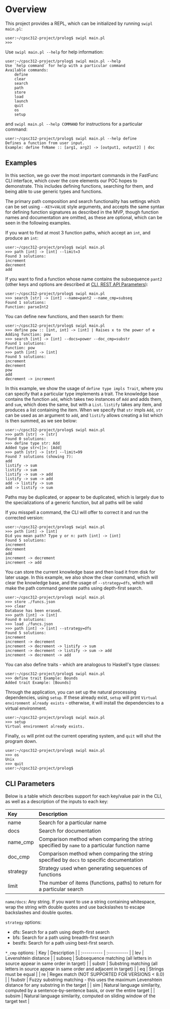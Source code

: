 # Overview
This project provides a REPL, which can be initialized by running `swipl main.pl`:
```console
user:~/cpsc312-project/prolog$ swipl main.pl
>>> 
```

Use `swipl main.pl --help` for help information:
```console
user:~/cpsc312-project/prolog$ swipl main.pl --help
Use `help command` for help with a particular command
Available commands: 
    define
    clear
    search
    path
    store
    load
    launch
    quit
    os
    setup
```

and `swipl main.pl --help COMMAND` for instructions for a particular command:
```console
user:~/cpsc312-project/prolog$ swipl main.pl --help define
Defines a function from user input.
Example: define fnName :: [arg1, arg2] -> [output1, output2] | doc
```

## Examples

In this section, we go over the most important commands in the FastFunc CLI interface, which cover the core elements our POC hopes to demonstrate. This includes defining functions, searching for them, and being able to use generic types and functions.

The primary path composition and search functionality has settings which can be set using `--KEY=VALUE` style arguments, and accepts the same syntax for defining function signatures as described in the MVP, though function names and documentation are omitted, as these are optional, which can be seen in the following examples.

If you want to find at most 3 function paths, which accept an `int`, and produce an `int`:
```console
user:~/cpsc312-project/prolog$ swipl main.pl
>>> path [int] -> [int] --limit=3
Found 3 solutions:
increment
decrement
add
```

If you want to find a function whose name contains the subsequence `pant2` (other keys and options are described at [CLI, REST API Parameters](https://github.students.cs.ubc.ca/ph1l1pp3/cpsc312-project#cli-rest-api-parameters)):
```console
user:~/cpsc312-project/prolog$ swipl main.pl
>>> search [str] -> [int] --name=pant2 --name_cmp=subseq
Found 1 solutions:
Function: parseInt2
```

You can define new functions, and then search for them:
```console
user:~/cpsc312-project/prolog$ swipl main.pl
>>> define pow :: [int, int] -> [int] | Raises x to the power of e
Adding function: pow
>>> search [int] -> [int] --docs=power --doc_cmp=substr
Found 1 solutions:
Function: pow
>>> path [int] -> [int]
Found 5 solutions:
increment
decrement
pow
add
decrement -> increment
```

In this example, we show the usage of `define type impls Trait`, where you can specify that a particular type implements a trait. The knowledge base contains the function `add`, which takes two instances of `Add` and adds them, and `sum`, which does the same, but with a `List`. `listify` takes any item, and produces a list containing the item. When we specify that `str` impls `Add`, `str` can be used as an argument to `add`, and `listify` allows creating a list which is then summed, as we see below:
```console
user:~/cpsc312-project/prolog$ swipl main.pl
>>> path [str] -> [str]
Found 0 solutions:
>>> define type str: Add
Added type str<[]>: [Add]
>>> path [str] -> [str] --limit=99
Found 7 solutions (showing 7):
add
listify -> sum
listify -> sum
listify -> sum -> add
listify -> sum -> add
add -> listify -> sum
add -> listify -> sum
```
Paths may be duplicated, or appear to be duplicated, which is largely due to the specializations of a generic function, but all paths will be valid

If you misspell a command, the CLI will offer to correct it and run the corrected version:
```console
user:~/cpsc312-project/prolog$ swipl main.pl
>>> pxth [int] -> [int]
Did you mean path? Type y or n: path [int] -> [int]
Found 5 solutions:
increment
decrement
add
increment -> decrement
increment -> add
```

You can store the current knowledge base and then load it from disk for later usage. In this example, we also show the clear command, which will clear the knowledge base, and the usage of `--strategy=dfs`, which will make the path command generate paths using depth-first search.
```console
user:~/cpsc312-project/prolog$ swipl main.pl
>>> store ./funcs.json
>>> clear
Database has been erased.
>>> path [int] -> [int]
Found 0 solutions:
>>> load ./funcs.json
>>> path [int] -> [int] --strategy=dfs
Found 5 solutions:
increment
increment -> decrement
increment -> decrement -> listify -> sum
increment -> decrement -> listify -> sum -> add
increment -> decrement -> add
```

You can also define traits - which are analogous to Haskell's type classes:
```console
user:~/cpsc312-project/prolog$ swipl main.pl
>>> define trait Example: Bounds
Added trait Example: [Bounds]
```

Through the application, you can set up the natural processing dependencies, using `setup`. If these already exist, `setup` will print `Virtual environment already exists` - otherwise, it will install the dependencies to a virtual environment.
```
user:~/cpsc312-project/prolog$ swipl main.pl
>>> setup
Virtual environment already exists.
```

Finally, `os` will print out the current operating system, and `quit` will shut the program down.
```
user:~/cpsc312-project/prolog$ swipl main.pl
>>> os
Unix
>>> quit
user:~/cpsc312-project/prolog$ 
```

## CLI Parameters
Below is a table which describes support for each key/value pair in the CLI, as well as a description of the inputs to each key:

| Key         | Description                        |
| :---------- | :----------                        |
| name        | Search for a particular name       |
| docs        | Search for documentation           |
| name_cmp    | Comparison method when comparing the string specified by `name` to a particular function name |
| doc_cmp     | Comparison method when comparing the string specified by `docs` to specific documentation |
| strategy    | Strategy used when generating sequences of functions |
| limit       | The number of items (functions, paths) to return for a particular search |

`name/docs`: Any string. If you want to use a string containing whitespace, wrap the string with double quotes and use backslashes to escape backslashes and double quotes.

`strategy` options:
- dfs: Search for a path using depth-first search
- bfs: Search for a path using breadth-first search
- bestfs: Search for a path using best-first search.

`*_cmp` options:
| Key         | Description                        |
| :---------- | :----------                        |
| lev         | Levenshtein distance               |
| subseq      | Subsequence matching (all letters in source appear in same order in target)           |
| substr      | Substring matching (all letters in source appear in same order and adjacent in target) |
| eq          | Strings must be equal |
| re          | Regex match (NOT SUPPORTED FOR VERSIONS < 8.0) |
| fsubstr     | Fuzzy substring matching - this uses the maximum Levenshtein distance for any substring in the target |
| sim         | Natural language similarity, computed by a sentence-by-sentence basis, or over the entire target |
| subsim      | Natural language similarity, computed on sliding window of the target text |

